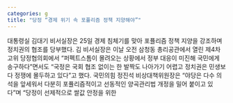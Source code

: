```yaml
---
categories: g
title: "당정 “경제 위기 속 포퓰리즘 정책 지양해야”"
---
```

대통령실 김대기 비서실장은 25일 경제 침체기를 맞아 포퓰리즘 정책 지양을 강조하며 정치권의 협조를 당부했다. 김 비서실장은 이날 오전 삼청동 총리공관에서 열린 제4차 고위 당정협의회에서 “퍼펙트스톰이 몰려오는 상황에서 정부 대응이 미진해 국민에게 송구하다”면서도 “국정은 국회 협조 없이는 한 발짝도 나아가기 어렵고 정치권은 민생보다 정쟁에 몰두하고 있다”고 했다. 국민의힘 정진석 비상대책위원장은 “야당은 다수 의석을 앞세워서 다분히 포퓰리즘적이고 선동적인 양곡관리법 개정을 밀어 붙이고 있다”며 “당정이 선제적으로 쌀값 안정을 위한